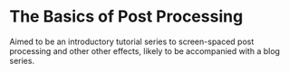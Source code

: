 # The Basics of Post Processing
Aimed to be an introductory tutorial series to screen-spaced post processing and other other effects, likely to be accompanied with a blog series.
